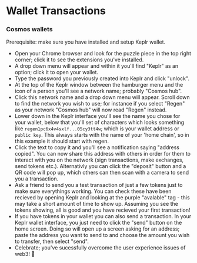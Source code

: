 # Wallet Transactions

### Cosmos wallets

Prerequisite: make sure you have installed and setup Keplr wallet.

- Open your Chrome browser and look for the puzzle piece in the top right corner; click it to see the extensions you've installed.
- A drop down menu will appear and within it you'll find "Keplr" as an option; click it to open your wallet.
- Type the password you previously created into Keplr and click "unlock".
- At the top of the Keplr window between the hamburger menu and the icon of a person you'll see a network name; probably "Cosmos hub".
- Click this network name and a drop down menu will appear. Scroll down to find the network you wish to use; for instance if you select "Regen" as your network "Cosmos hub" will now read "Regen" instead.
- Lower down in the Keplr interface you'll see the name you chose for your wallet, below that you'll set of characters which looks something like `regen1pc6x4v4sxlf...05cy3tt4w`; which is your wallet address or `public key`. This always starts with the name of your 'home chain', so in this example it should start with regen.
- Click the text to copy it and you'll see a notification saying "address copied". You can now share this address with others in order for them to interact with you on the network (sign transactions, make exchanges, send tokens etc.). Alternativly you can click the "deposit" button and a QR code will pop up, which others can then scan with a camera to send you a transaction.
- Ask a friend to send you a test transaction of just a few tokens just to make sure everythings working. You can check these have been recieved by opening Keplr and looking at the purple "avalable" tag - this may take a short amount of time to show up. Assuming you see the tokens showing, all is good and you have recieved your first transaction!
- If you have tokens in your wallet you can also send a transaction. In your Keplr wallet interface, you just need to click the "send" button on the home screen. Doing so will open up a screen asking for an address; paste the address you want to send to and choose the amount you wish to transfer, then select "send".
- Celebrate; you've sucessfully overcome the user experience issues of web3! 🎉
